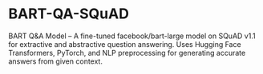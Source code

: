 # BART-QA-SQuAD
BART Q&amp;A Model – A fine-tuned facebook/bart-large model on SQuAD v1.1 for extractive and abstractive question answering. Uses Hugging Face Transformers, PyTorch, and NLP preprocessing for generating accurate answers from given context.
